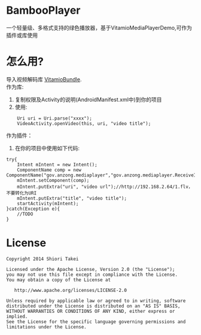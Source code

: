BambooPlayer
============

一个轻量级、多格式支持的绿色播放器，基于VitamioMediaPlayerDemo,可作为插件或库使用

怎么用?
==========
导入视频解码库 [VitamioBundle](https://github.com/yixia/VitamioBundle).<br>
作为库:<br>
1. 复制权限及Activity的说明(AndroidManifest.xml中)到你的项目<br>
2. 使用:

```
    Uri uri = Uri.parse("xxxx");
    VideoActivity.openVideo(this, uri, "video title");
```

作为插件：<br>
1. 在你的项目中使用如下代码:

```
try{
    Intent mIntent = new Intent();
    ComponentName comp = new ComponentName("gov.anzong.mediaplayer","gov.anzong.mediaplayer.ReceiveIntentActivity");
    mIntent.setComponent(comp);
    mIntent.putExtra("uri", "video url");//http://192.168.2.64/1.flv，不要转化为URI
    mIntent.putExtra("title", "video title");
    startActivity(mIntent);
}catch(Exception e){
	//TODO
}
```

# License

    Copyright 2014 Shiori Takei

    Licensed under the Apache License, Version 2.0 (the "License");
    you may not use this file except in compliance with the License.
    You may obtain a copy of the License at

       http://www.apache.org/licenses/LICENSE-2.0

    Unless required by applicable law or agreed to in writing, software
    distributed under the License is distributed on an "AS IS" BASIS,
    WITHOUT WARRANTIES OR CONDITIONS OF ANY KIND, either express or implied.
    See the License for the specific language governing permissions and
    limitations under the License.
